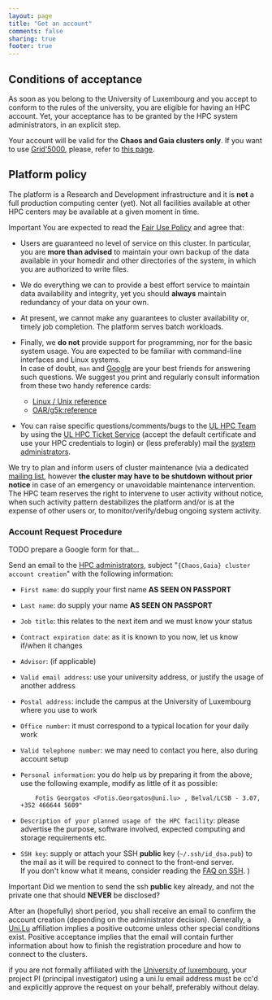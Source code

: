 ```yaml
---
layout: page
title: "Get an account"
comments: false
sharing: true
footer: true
---
```


## Conditions of acceptance

As soon as you belong to the University of Luxembourg and you accept to conform
to the rules of the university, you are eligible for having an HPC account. 
Yet, your acceptance has to be granted by the HPC system administrators, in an explicit step.

<div class="alert alert-block">  
  <i class="icon-bolt"></i>
    Your account will be valid for the <strong>Chaos and Gaia clusters only</strong>. 
If you want to use <a href="http://www.grid5000.fr">Grid'5000</a>, please, refer to <a href="/systems/g5k">this page</a>. 
</div>

## Platform policy

The platform is a Research and Development infrastructure and it is **not** a
full production computing center (yet). 
Not all facilities available at other HPC centers may be available at a given moment in time.

<span class="label label-important">Important</span>
You are expected to read the [Fair Use Policy](/users/aup.html) and agree that:

* Users are guaranteed no level of service on this cluster. In particular, you
  are __more than advised__ to maintain your own backup of the data available in
  your homedir and other directories of the system, in which you are authorized
  to write files.  
* We do everything we can to provide a best effort service to maintain data
  availability and integrity, yet you should __always__ maintain redundancy of your
  data on your own. 
* At present, we cannot make any guarantees to cluster availability or, timely
  job completion. The platform serves batch workloads. 
* Finally, we __do not__ provide support for programming, nor for the basic
  system usage. You are expected to be familiar with command-line interfaces and
  Linux systems.  
  In case of doubt, `man` and [Google](http://google.com) are your best friends
  for answering such questions. We suggest you print and regularly consult information from
  these two handy reference cards: 
  
    * [Linux / Unix reference](http://files.fosswire.com/2007/08/fwunixref.pdf)
    * [OAR/g5k:reference](https://www.grid5000.fr/mediawiki/images/G5k_cheat_sheet.pdf)

* You can raise specific questions/comments/bugs to the [UL HPC Team](/about/)
  by using the [UL HPC Ticket Service](/bug_tracker/) (accept the default
  certificate and use your HPC credentials to login) or (less preferably) mail
  the [system administrators](mailto:hpc-sysadmins@uni.lu).

<div class="alert alert-error">
<i class=" icon-hand-right"></i>
We try to plan and inform users of cluster maintenance (via a dedicated
<a href=" /users/get_informed.html">mailing list</a>, however <strong>the
cluster may have to be shutdown without prior notice</strong> in case of an
emergency or unavoidable maintenance intervention. 
<br/>
The HPC team reserves the right to intervene
to user activity without notice, when such activity pattern destabilizes the platform
and/or is at the expense of other users or, to monitor/verify/debug ongoing system activity.
</div>


### Account Request Procedure

<span class="label label-info">TODO</span> prepare a Google form for that...

Send an email to the [HPC administrators](mailto:hpc-sysadmins@uni.lu), subject "`{Chaos,Gaia} cluster account creation`" with the following information:

* `First name`: do supply your first name __AS SEEN ON PASSPORT__
* `Last name`:  do supply your name __AS SEEN ON PASSPORT__
* `Job title`:  this relates to the next item and we must know your status
* `Contract expiration date`: as it is known to you now, let us know if/when it changes
* `Advisor`: (if applicable)
* `Valid email address`: use your university address, or justify the usage of another address
* `Postal address`: include the campus at the University of Luxembourg where you use to work
* `Office number`: it must correspond to a typical location for your daily work
* `Valid telephone number`: we may need to contact you here, also during account setup
* `Personal information`: you do help us by preparing it from the above; use the
  following example, modify as little of it as possible: 
  
          Fotis Georgatos <Fotis.Georgatos@uni.lu> , Belval/LCSB - 3.07, +352 466644 5609"

* `Description of your planned usage of the HPC facility`: please advertise the purpose, software involved, expected computing and storage requirements etc.
* `SSH key`: supply or attach your SSH **public** key (`~/.ssh/id_dsa.pub`) to
the mail as it will be required to connect to the front-end server.  
If you don't know what it means, consider reading the [FAQ on SSH](faq/ssh.html). )

<span class="label label-important">Important</span> Did we mention to send the
ssh **public** key already, and not the private one that should __NEVER__ be
disclosed? 

After an (hopefully) short period, you shall receive an email to confirm the
account creation (depending on the administrator decision). 
Generally, a [Uni.Lu](http://www.uni.lu) affiliation implies a positive outcome
unless other special conditions exist. Positive acceptance implies that the
email will contain further information about how to finish the registration
procedure and how to connect to the clusters. 

<div class="alert alert-error">
<i class=" icon-hand-right"></i>
 if you are not formally affiliated with the <a
 href="http://www.uni.lu">University of luxembourg</a>, your project PI
 (principal investigator) using a uni.lu email address must be cc'd and
 explicitly approve the request on your behalf, preferably without delay. 
</div>
